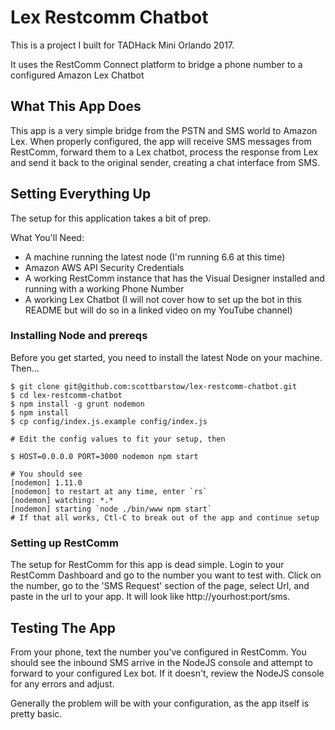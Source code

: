 # Lex Restcomm Chatbot

This is a project I built for TADHack Mini Orlando 2017.

It uses the RestComm Connect platform to bridge a phone number to a configured Amazon Lex Chatbot

## What This App Does
This app is a very simple bridge from the PSTN and SMS world to Amazon Lex. When properly configured, the app will receive SMS messages from RestComm, forward them to a Lex chatbot, process the response from Lex and send it back to the original sender, creating a chat interface from SMS.

## Setting Everything Up
The setup for this application takes a bit of prep.

What You'll Need:
- A machine running the latest node (I'm running 6.6 at this time)
- Amazon AWS API Security Credentials
- A working RestComm instance that has the Visual Designer installed and running with a working Phone Number
- A working Lex Chatbot (I will not cover how to set up the bot in this README but will do so in a linked video on my YouTube channel)

### Installing Node and prereqs
Before you get started, you need to install the latest Node on your machine.
Then...
```
$ git clone git@github.com:scottbarstow/lex-restcomm-chatbot.git
$ cd lex-restcomm-chatbot
$ npm install -g grunt nodemon
$ npm install
$ cp config/index.js.example config/index.js

# Edit the config values to fit your setup, then

$ HOST=0.0.0.0 PORT=3000 nodemon npm start

# You should see
[nodemon] 1.11.0
[nodemon] to restart at any time, enter `rs`
[nodemon] watching: *.*
[nodemon] starting `node ./bin/www npm start`
# If that all works, Ctl-C to break out of the app and continue setup
```

### Setting up RestComm
The setup for RestComm for this app is dead simple. Login to your RestComm Dashboard and go to the number you want to test with. Click on the number, go to the 'SMS Request' section of the page, select Url, and paste in the url to your app. It will look like http://yourhost:port/sms.

## Testing The App
From your phone, text the number you've configured in RestComm. You should see the inbound SMS arrive in the NodeJS console and attempt to forward to your configured Lex bot. If it doesn't, review the NodeJS console for any errors and adjust. 

Generally the problem will be with your configuration, as the app itself is pretty basic.
